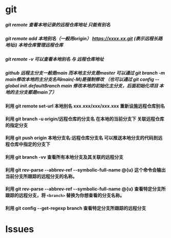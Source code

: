 # git

##### git remote 查看本地记录的远程仓库地址 只能有别名

##### git remote add 本地别名（一般用origin） https://xxxx.xx.git (表示远程长路地址i) 本地仓库管理远程仓库

##### git remote -v 可以查看本地别名 与 远程仓库地址

##### github 远程主分支一般是main 而本地主分支是master 可以通过 git branch -m main修改本地的主分支名叫main(-M)是强制修改 （也可以通过 git config --global init.defaultBranch main 修改本地的初始化主分支，后面初始化项目 本地的主分支都是main了）

#### 利用 git remote set-url 本地别名 xxx.xxx/xxx/xxx.xxx 重新设施远程仓库别名

#### 利用 git branch -u origin/远程仓库的分支名 在本地的当前分支下 关联远程仓库的指定分支

#### 利用 git push origin 本地分支名:远程仓库分支名 可以推送本地分支的代码到远程仓库中指定的分支下

#### 利用 git branch -vv 查看所有本地分支及其关联的远程分支

#### 利用 git rev-parse --abbrev-ref --symbolic-full-name @{u} 这个命令会输出当前分支所跟踪的远程分支的名称。

#### 利用 git rev-parse --abbrev-ref --symbolic-full-name <branch>@{u} 查看特定分支所跟踪的远程分支，将 `<branch>` 替换为你想查看的分支名称。

#### 利用 git config --get-regexp branch  查看特定分支所跟踪的远程分支 


# Issues
